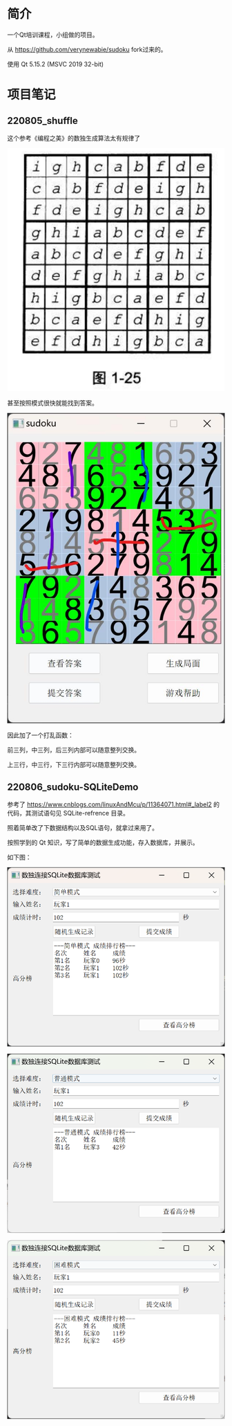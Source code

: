 # 简介

一个Qt培训课程，小组做的项目。

从 https://github.com/verynewabie/sudoku fork过来的。

使用 Qt 5.15.2 (MSVC 2019 32-bit)

# 项目笔记

## 220805_shuffle

这个参考《编程之美》的数独生成算法太有规律了

![](pics/algo-pic.png)

甚至按照模式很快就能找到答案。

![](pics/algo-manner.jpg)

因此加了一个打乱函数：

前三列，中三列，后三列内部可以随意整列交换。

上三行，中三行，下三行内部可以随意整列交换。

## 220806_sudoku-SQLiteDemo

参考了 https://www.cnblogs.com/linuxAndMcu/p/11364071.html#_label2 的代码，其测试语句见 SQLite-refrence 目录。

照着简单改了下数据结构以及SQL语句，就拿过来用了。

按照学到的 Qt 知识，写了简单的数据生成功能，存入数据库，并展示。

如下图：

![](pics/sqlite_01.png)

![](pics/sqlite_02.png)

![](pics/sqlite_03.png)